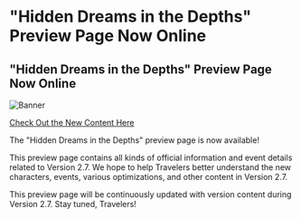 # "Hidden Dreams in the Depths" Preview Page Now Online
## "Hidden Dreams in the Depths" Preview Page Now Online
![Banner](https://uploadstatic-sea.mihoyo.com/announcement/2022/05/28/812fd519af1c031f0bcd5978da2023be_7071767938964871515.jpg)

[Check Out the New Content Here](https://act.hoyoverse.com/ys/event/e20210601blue_post/vert.html?gamewebview=1&page_sn=371e3e01de9a42b4&mode=fullscreen)

The "Hidden Dreams in the Depths" preview page is now available!

This preview page contains all kinds of official information and event details related to Version 2.7. We hope to help Travelers better understand the new characters, events, various optimizations, and other content in Version 2.7.

This preview page will be continuously updated with version content during Version 2.7. Stay tuned, Travelers!
